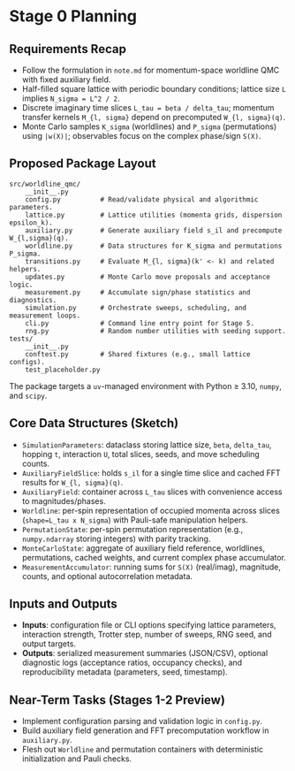 # Stage 0 Planning

## Requirements Recap
- Follow the formulation in `note.md` for momentum-space worldline QMC with fixed auxiliary field.
- Half-filled square lattice with periodic boundary conditions; lattice size `L` implies `N_sigma = L^2 / 2`.
- Discrete imaginary time slices `L_tau = beta / delta_tau`; momentum transfer kernels `M_{l, sigma}` depend on precomputed `W_{l, sigma}(q)`.
- Monte Carlo samples `K_sigma` (worldlines) and `P_sigma` (permutations) using `|w(X)|`; observables focus on the complex phase/sign `S(X)`.

## Proposed Package Layout

```
src/worldline_qmc/
    __init__.py
    config.py          # Read/validate physical and algorithmic parameters.
    lattice.py         # Lattice utilities (momenta grids, dispersion epsilon_k).
    auxiliary.py       # Generate auxiliary field s_il and precompute W_{l,sigma}(q).
    worldline.py       # Data structures for K_sigma and permutations P_sigma.
    transitions.py     # Evaluate M_{l, sigma}(k' <- k) and related helpers.
    updates.py         # Monte Carlo move proposals and acceptance logic.
    measurement.py     # Accumulate sign/phase statistics and diagnostics.
    simulation.py      # Orchestrate sweeps, scheduling, and measurement loops.
    cli.py             # Command line entry point for Stage 5.
    rng.py             # Random number utilities with seeding support.
tests/
    __init__.py
    conftest.py        # Shared fixtures (e.g., small lattice configs).
    test_placeholder.py
```

The package targets a `uv`-managed environment with Python ≥ 3.10, `numpy`, and `scipy`.

## Core Data Structures (Sketch)
- `SimulationParameters`: dataclass storing lattice size, `beta`, `delta_tau`, hopping `t`, interaction `U`, total slices, seeds, and move scheduling counts.
- `AuxiliaryFieldSlice`: holds `s_il` for a single time slice and cached FFT results for `W_{l, sigma}(q)`.
- `AuxiliaryField`: container across `L_tau` slices with convenience access to magnitudes/phases.
- `Worldline`: per-spin representation of occupied momenta across slices (`shape=L_tau x N_sigma`) with Pauli-safe manipulation helpers.
- `PermutationState`: per-spin permutation representation (e.g., `numpy.ndarray` storing integers) with parity tracking.
- `MonteCarloState`: aggregate of auxiliary field reference, worldlines, permutations, cached weights, and current complex phase accumulator.
- `MeasurementAccumulator`: running sums for `S(X)` (real/imag), magnitude, counts, and optional autocorrelation metadata.

## Inputs and Outputs
- **Inputs**: configuration file or CLI options specifying lattice parameters, interaction strength, Trotter step, number of sweeps, RNG seed, and output targets.
- **Outputs**: serialized measurement summaries (JSON/CSV), optional diagnostic logs (acceptance ratios, occupancy checks), and reproducibility metadata (parameters, seed, timestamp).

## Near-Term Tasks (Stages 1-2 Preview)
- Implement configuration parsing and validation logic in `config.py`.
- Build auxiliary field generation and FFT precomputation workflow in `auxiliary.py`.
- Flesh out `Worldline` and permutation containers with deterministic initialization and Pauli checks.

